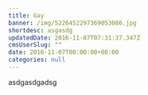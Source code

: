 ```yaml
---
title: Gay
banner: /img/5226452297369053086.jpg
shortdesc: asgasdg
updatedDate: 2016-11-07T07:31:37.347Z
cmsUserSlug: ""
date: 2016-11-07T00:00:00+08:00
categories: null
---
```


asdgasdgadsg